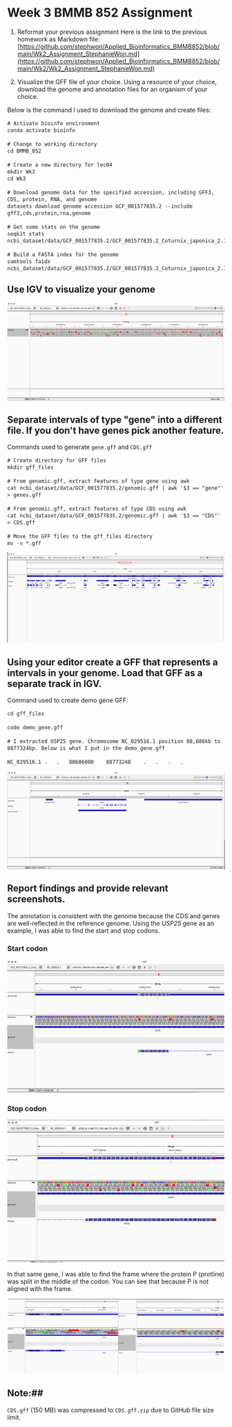 # Week 3 BMMB 852 Assignment

1. Reformat your previous assignment
	Here is the link to the previous homework as Markdown file: [https://github.com/stephwon/Applied_Bioinformatics_BMMB852/blob/main/Wk2_Assignment_StephanieWon.md](https://github.com/stephwon/Applied_Bioinformatics_BMMB852/blob/main/Wk2/Wk2_Assignment_StephanieWon.md)

2. Visualize the GFF file of your choice.
Using a resource of your choice, download the genome and annotation files for an organism of your choice.

Below is the command I used to download the genome and create files:

```
# Activate bioinfo environment
conda activate bioinfo

# Change to working directory
cd BMMB_852

# Create a new directory for lec04
mkdir Wk3
cd Wk3

# Download genome data for the specified accession, including GFF3, CDS, protein, RNA, and genome
datasets download genome accession GCF_001577835.2 --include gff3,cds,protein,rna,genome

# Get some stats on the genome
seqkit stats ncbi_dataset/data/GCF_001577835.2/GCF_001577835.2_Coturnix_japonica_2.1_genomic.fna

# Build a FASTA index for the genome
samtools faidx ncbi_dataset/data/GCF_001577835.2/GCF_001577835.2_Coturnix_japonica_2.1_genomic.fna

```

## Use IGV to visualize your genome
![genome](https://github.com/stephwon/Applied_Bioinformatics_BMMB852/blob/main/Wk3/image/IGV_genome_viz.png)

## Separate intervals of type "gene" into a different file. If you don't have genes pick another feature.

Commands used to generate `gene.gff` and `CDS.gff`

```
# Create directory for GFF files
mkdir gff_files

# From genomic.gff, extract features of type gene using awk
cat ncbi_dataset/data/GCF_001577835.2/genomic.gff | awk '$3 == "gene"' > genes.gff

# From genomic.gff, extract features of type CDS using awk
cat ncbi_dataset/data/GCF_001577835.2/genomic.gff | awk '$3 == "CDS"' > CDS.gff

# Move the GFF files to the gff_files directory
mv -v *.gff
```

![gene-cds vis](https://github.com/stephwon/Applied_Bioinformatics_BMMB852/blob/main/Wk3/image/IGV_gene_cds_viz.png)

## Using your editor create a GFF that represents a intervals in your genome. Load that GFF as a separate track in IGV.
Command used to create demo gene GFF:
```
cd gff_files

code demo_gene.gff

# I extracted USP25 gene. Chromosome NC_029516.1 position 88,686kb to 8877324bp. Below is what I put in the demo_gene.gff

NC_029516.1	.	.	88686000	88773240	.	.	.	.
```

![demo gene](https://github.com/stephwon/Applied_Bioinformatics_BMMB852/blob/main/Wk3/image/IGV_demo-gene_viz.png)

## Report findings and provide relevant screenshots.

The annotation is consistent with the genome because the CDS and genes are well-reflected in the reference genome. Using the *USP25* gene as an example, I was able to find the start and stop codons.

### Start codon
![start codon](https://github.com/stephwon/Applied_Bioinformatics_BMMB852/blob/main/Wk3/image/IGV_findings_start-codon.jpg)

### Stop codon
![stop codon](https://github.com/stephwon/Applied_Bioinformatics_BMMB852/blob/main/Wk3/image/IGV_findings_stop-codon.jpg)

In that same gene, I was able to find the frame where the protein P (protline) was split in the middle of the codon. You can see that because P is not aligned with the frame.

![findings](https://github.com/stephwon/Applied_Bioinformatics_BMMB852/blob/main/Wk3/image/IGV_findings.png)

## Note:##
`CDS.gff` (150 MB) was compressed to `CDS.gff.zip` due to GitHub file size limit.
